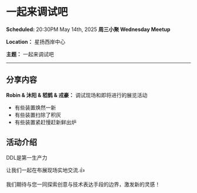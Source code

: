 # 一起来调试吧

**Scheduled:** 20:30PM May 14th, 2025
**周三小聚 Wednesday Meetup**

**Location：** 星扬西岸中心

**主题：** 一起来调试吧

---

## 分享内容

**Robin & 沐阳 & 嵇鹤 & 戎豪：** 调试现场和即将进行的展览活动
- 有些装置焕然一新
- 有些装置扫除了积灰
- 有些装置紧赶慢赶新鲜出炉

## 活动介绍

DDL是第一生产力

让我们一起在布展现场实地交流.👍

我们期待与您一同探索创意与技术表达手段的边界，激发新的灵感！